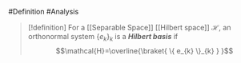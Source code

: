 #Definition #Analysis 

> [!definition]
> For a [[Separable Space]] [[Hilbert space]] $\mathcal{H}$, an orthonormal system $\{ e_{k} \}_{k}$ is a ***Hilbert basis*** if $$\mathcal{H}=\overline{\braket{ \{ e_{k} \}_{k}  } }$$